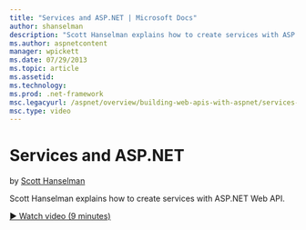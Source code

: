 ```yaml
---
title: "Services and ASP.NET | Microsoft Docs"
author: shanselman
description: "Scott Hanselman explains how to create services with ASP.NET Web API."
ms.author: aspnetcontent
manager: wpickett
ms.date: 07/29/2013
ms.topic: article
ms.assetid: 
ms.technology: 
ms.prod: .net-framework
msc.legacyurl: /aspnet/overview/building-web-apis-with-aspnet/services-and-aspnet
msc.type: video
---
```

Services and ASP.NET
====================
by [Scott Hanselman](https://github.com/shanselman)

Scott Hanselman explains how to create services with ASP.NET Web API.

[&#9654; Watch video (9 minutes)](https://channel9.msdn.com/Blogs/ASP-NET-Site-Videos/services-and-aspnet)